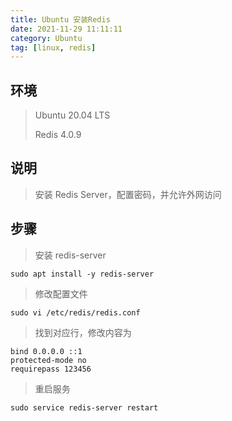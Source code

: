 ```yaml
---
title: Ubuntu 安装Redis
date: 2021-11-29 11:11:11
category: Ubuntu
tag: [linux, redis]
---
```


## 环境

> Ubuntu 20.04 LTS
>
> Redis 4.0.9



## 说明

> 安装 Redis Server，配置密码，并允许外网访问



## 步骤

> 安装 redis-server

```shell
sudo apt install -y redis-server
```

> 修改配置文件

```shell
sudo vi /etc/redis/redis.conf
```

> 找到对应行，修改内容为

```shell
bind 0.0.0.0 ::1
protected-mode no
requirepass 123456
```

> 重启服务

```shell
sudo service redis-server restart
```

